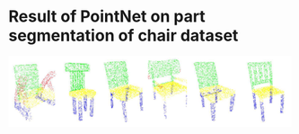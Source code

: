 # Result of PointNet on part segmentation of chair dataset
![image](https://github.com/tungyen/Deep_learning_CV/blob/master/3D_segmentation/PointNet/res.png)
